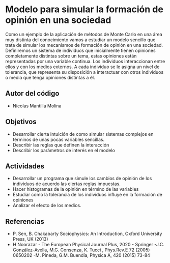 # Modelo para simular la formación de opinión en una sociedad

Como un ejemplo de la aplicación de métodos de Monte Carlo en una área muy distinta del conocimiento vamos a estudiar un modelo sencillo que trata de simular los mecanismos de formación de opinión en una sociedad. Definiremos un sistema de individuos que inicialmente tienen opiniones completamente distintas sobre un tema, estas opiniones están representadas por una variable continua. Los individuos interaccionan entre ellos y con los medios externos. A cada individuo se le asigna un nivel de tolerancia, que representa su disposición a interactuar con otros individuos o media que tenga opiniones distintas a él.

## Autor del código
- Nicolas Mantilla Molina

## Objetivos

- Desarrollar cierta intuición de como simular sistemas complejos en términos de unas pocas variables sencillas.
- Describir las reglas que definen la interacción
- Describir los parámetros de interés en el modelo

## Actividades

- Desarrollar un programa que simule los cambios de opinión de los individuos de acuerdo las ciertas reglas impuestas.
- Hacer histogramas de la opinión en término de las variables
- Estudiar como la tolerancia de los individuos influye en la formación de opiniones
- Analizar el efecto de los medios.

## Referencias

- P. Sen, B. Chakabarty Sociophysics: An Introduction, Oxford University Press, UK (2013)
- H Noorazar - The European Physical Journal Plus, 2020 - Springer -J.C. González-Avella, M.G. Consenza, K. Tucci , Phys.Rev.E 72 (2005) 0650202 -M. Pineda, G.M. Buendía, Physica A, 420 (2015) 73-84